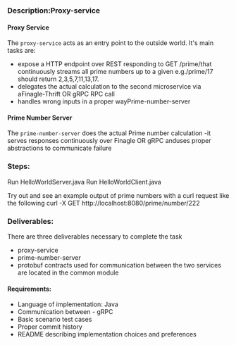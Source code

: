 ### Description:Proxy-service

#### Proxy Service
The `proxy-service` acts as an entry point to the outside world. It's main tasks are:

* expose a HTTP endpoint over REST responding to ​GET /prime/<number>​ that continuously streams all prime numbers up to a given <number> e.g./prime/17 should return 2,3,5,7,11,13,17.
* delegates the actual calculation to the second microservice via aFinagle-Thrift OR gRPC RPC call
* handles wrong inputs in a proper wayPrime-number-server

#### Prime Number Server 
The `prime-number-server` does the actual Prime number calculation -it serves responses continuously over Finagle OR gRPC anduses proper abstractions to communicate failure

### Steps:
Run HelloWorldServer.java
Run HelloWorldClient.java

Try out and see an example output of prime numbers with a curl request like the following 
curl -X GET http://localhost:8080/prime/number/222 

### Deliverables:

There are three deliverables necessary to complete the task
* proxy-service
* prime-number-server
* protobuf contracts used for communication between the two services are located in the common module

#### Requirements:
* Language of implementation: Java
* Communication between - gRPC
* Basic scenario test cases
* Proper commit history
* README describing implementation choices and preferences
